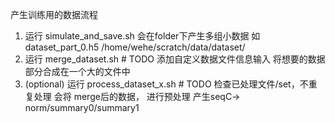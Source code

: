 产生训练用的数据流程
1. 运行 simulate_and_save.sh
    会在folder下产生多组小数据 如 dataset_part_0.h5
    /home/wehe/scratch/data/dataset/
2. 运行 merge_dataset.sh # TODO 添加自定义数据文件信息输入
    将想要的数据部分合成在一个大的文件中
3. (optional) 运行 process_dataset_x.sh # TODO 检查已处理文件/set，不重复处理
    会将 merge后的数据， 进行预处理 产生seqC-> norm/summary0/summary1